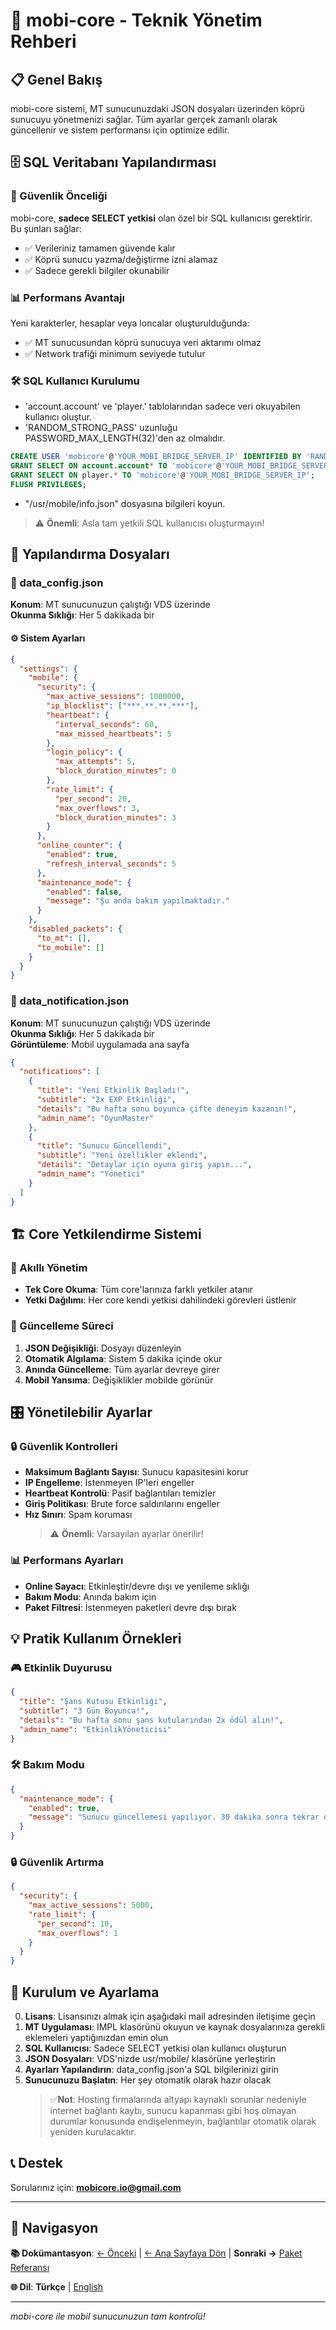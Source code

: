 # 🔧 mobi-core - Teknik Yönetim Rehberi

## 📋 Genel Bakış

mobi-core sistemi, MT sunucunuzdaki JSON dosyaları üzerinden köprü sunucuyu yönetmenizi sağlar. Tüm ayarlar gerçek zamanlı olarak güncellenir ve sistem performansı için optimize edilir.

## 🗄️ SQL Veritabanı Yapılandırması

### 🔐 Güvenlik Önceliği
mobi-core, **sadece SELECT yetkisi** olan özel bir SQL kullanıcısı gerektirir. Bu şunları sağlar:
- ✅ Verileriniz tamamen güvende kalır
- ✅ Köprü sunucu yazma/değiştirme izni alamaz
- ✅ Sadece gerekli bilgiler okunabilir

### 📊 Performans Avantajı
Yeni karakterler, hesaplar veya loncalar oluşturulduğunda:
- ✅ MT sunucusundan köprü sunucuya veri aktarımı olmaz
- ✅ Network trafiği minimum seviyede tutulur

### 🛠️ SQL Kullanıcı Kurulumu
- 'account.account' ve 'player.' tablolarından sadece veri okuyabilen kullanıcı oluştur.
- 'RANDOM_STRONG_PASS' uzunluğu PASSWORD_MAX_LENGTH(32)'den az olmalıdır.
```sql
CREATE USER 'mobicore'@'YOUR_MOBI_BRIDGE_SERVER_IP' IDENTIFIED BY 'RANDOM_STRONG_PASS';
GRANT SELECT ON account.account* TO 'mobicore'@'YOUR_MOBI_BRIDGE_SERVER_IP';
GRANT SELECT ON player.* TO 'mobicore'@'YOUR_MOBI_BRIDGE_SERVER_IP';
FLUSH PRIVILEGES;
```
- "/usr/mobile/info.json" dosyasına bilgileri koyun.

> ⚠️ **Önemli**: Asla tam yetkili SQL kullanıcısı oluşturmayın!

## 📁 Yapılandırma Dosyaları

### 📄 data_config.json
**Konum**: MT sunucunuzun çalıştığı VDS üzerinde  
**Okunma Sıklığı**: Her 5 dakikada bir


#### ⚙️ Sistem Ayarları
```json
{
  "settings": {
    "mobile": {
      "security": {
        "max_active_sessions": 1000000,
        "ip_blocklist": ["***.**.**.***"],
        "heartbeat": {
          "interval_seconds": 60,
          "max_missed_heartbeats": 5
        },
        "login_policy": {
          "max_attempts": 5,
          "block_duration_minutes": 0
        },
        "rate_limit": {
          "per_second": 20,
          "max_overflows": 3,
          "block_duration_minutes": 3
        }
      },
      "online_counter": {
        "enabled": true,
        "refresh_interval_seconds": 5
      },
      "maintenance_mode": {
        "enabled": false,
        "message": "Şu anda bakım yapılmaktadır."
      }
    },
    "disabled_packets": {
      "to_mt": [],
      "to_mobile": []
    }
  }
}
```

### 📢 data_notification.json
**Konum**: MT sunucunuzun çalıştığı VDS üzerinde  
**Okunma Sıklığı**: Her 5 dakikada bir  
**Görüntüleme**: Mobil uygulamada ana sayfa

```json
{
  "notifications": [
    {
      "title": "Yeni Etkinlik Başladı!",
      "subtitle": "2x EXP Etkinliği",
      "details": "Bu hafta sonu boyunca çifte deneyim kazanın!",
      "admin_name": "OyunMaster"
    },
    {
      "title": "Sunucu Güncellendi",
      "subtitle": "Yeni özellikler eklendi",
      "details": "Detaylar için oyuna giriş yapın...",
      "admin_name": "Yönetici"
    }
  ]
}
```

## 🏗️ Core Yetkilendirme Sistemi

### 🎯 Akıllı Yönetim
- **Tek Core Okuma**: Tüm core'larınıza farklı yetkiler atanır
- **Yetki Dağılımı**: Her core kendi yetkisi dahilindeki görevleri üstlenir

### 🔄 Güncelleme Süreci
1. **JSON Değişikliği**: Dosyayı düzenleyin
2. **Otomatik Algılama**: Sistem 5 dakika içinde okur
3. **Anında Güncelleme**: Tüm ayarlar devreye girer
4. **Mobil Yansıma**: Değişiklikler mobilde görünür

## 🎛️ Yönetilebilir Ayarlar

### 🔒 Güvenlik Kontrolleri
- **Maksimum Bağlantı Sayısı**: Sunucu kapasitesini korur
- **IP Engelleme**: İstenmeyen IP'leri engeller
- **Heartbeat Kontrolü**: Pasif bağlantıları temizler
- **Giriş Politikası**: Brute force saldırılarını engeller
- **Hız Sınırı**: Spam koruması
  > ⚠️ **Önemli**: Varsayılan ayarlar önerilir!

### 📊 Performans Ayarları
- **Online Sayacı**: Etkinleştir/devre dışı ve yenileme sıklığı
- **Bakım Modu**: Anında bakım için
- **Paket Filtresi**: İstenmeyen paketleri devre dışı bırak

## 💡 Pratik Kullanım Örnekleri

### 🎮 Etkinlik Duyurusu
```json
{
  "title": "Şans Kutusu Etkinliği",
  "subtitle": "3 Gün Boyunca!",
  "details": "Bu hafta sonu şans kutularından 2x ödül alın!",
  "admin_name": "EtkinlikYöneticisi"
}
```

### 🛠️ Bakım Modu
```json
{
  "maintenance_mode": {
    "enabled": true,
    "message": "Sunucu güncellemesi yapılıyor. 30 dakika sonra tekrar deneyin."
  }
}
```

### 🔒 Güvenlik Artırma
```json
{
  "security": {
    "max_active_sessions": 5000,
    "rate_limit": {
      "per_second": 10,
      "max_overflows": 1
    }
  }
}
```

## 🔧 Kurulum ve Ayarlama

0. **Lisans**: Lisansınızı almak için aşağıdaki mail adresinden iletişime geçin
1. **MT Uygulaması**: IMPL klasörünü okuyun ve kaynak dosyalarınıza gerekli eklemeleri yaptığınızdan emin olun
2. **SQL Kullanıcısı**: Sadece SELECT yetkisi olan kullanıcı oluşturun
3. **JSON Dosyaları**: VDS'nizde usr/mobile/ klasörüne yerleştirin
4. **Ayarları Yapılandırın**: data_config.json'a SQL bilgilerinizi girin
5. **Sunucunuzu Başlatın**: Her şey otomatik olarak hazır olacak
	> ✅**Not**: Hosting firmalarında altyapı kaynaklı sorunlar nedeniyle internet bağlantı kaybı, sunucu kapanması gibi hoş olmayan durumlar konusunda endişelenmeyin, bağlantılar otomatik olarak yeniden kurulacaktır.

## 📞 Destek

Sorularınız için: **mobicore.io@gmail.com**

---

## 📖 Navigasyon

**📚 Dokümantasyon**: [← Önceki](./logic_tr.md) | [← Ana Sayfaya Dön](../tr.md) | **Sonraki →** [Paket Referansı](./packets_tr.md)

**🌐 Dil**: **Türkçe** | [English](./tech_en.md)

---

*mobi-core ile mobil sunucunuzun tam kontrolü!* 
